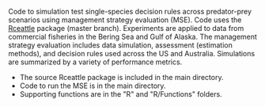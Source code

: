Code to simulation test single-species decision rules across predator-prey scenarios using management strategy evaluation (MSE). Code uses the [Rceattle](https://github.com/grantdadams/Rceattle) package (master branch). Experiments are applied to data from commercial fisheries in the Bering Sea and Gulf of Alaska. The management strategy evaluation includes data simulation, assessment (estimation methods), and decision rules used across the US and Australia. Simulations are summarized by a variety of performance metrics.

- The source Rceattle package is included in the main directory.
- Code to run the MSE is in the main directory.
- Supporting functions are in the "R" and "R/Functions" folders.

